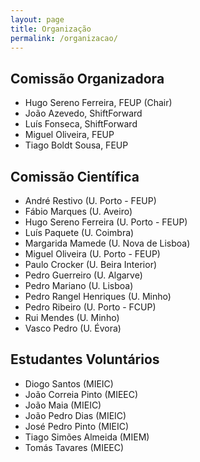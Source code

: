 ```yaml
---
layout: page
title: Organização
permalink: /organizacao/
---
```


## Comissão Organizadora

* Hugo Sereno Ferreira, FEUP (Chair)
* João Azevedo, ShiftForward
* Luís Fonseca, ShiftForward
* Miguel Oliveira, FEUP
* Tiago Boldt Sousa, FEUP

## Comissão Científica

* André Restivo (U. Porto - FEUP)
* Fábio Marques (U. Aveiro)
* Hugo Sereno Ferreira (U. Porto - FEUP)
* Luís Paquete (U. Coimbra)
* Margarida Mamede (U. Nova de Lisboa)
* Miguel Oliveira (U. Porto - FEUP)
* Paulo Crocker (U. Beira Interior)
* Pedro Guerreiro (U. Algarve)
* Pedro Mariano (U. Lisboa)
* Pedro Rangel Henriques (U. Minho)
* Pedro Ribeiro (U. Porto - FCUP)
* Rui Mendes (U. Minho)
* Vasco Pedro (U. Évora)

## Estudantes Voluntários

* Diogo Santos (MIEIC)
* João Correia Pinto (MIEEC)
* João Maia (MIEIC)
* João Pedro Dias (MIEIC)
* José Pedro Pinto (MIEIC)
* Tiago Simões Almeida (MIEM)
* Tomás Tavares (MIEEC)
